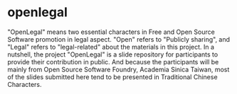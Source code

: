 openlegal
=========

"OpenLegal" means two essential characters in Free and Open Source Software promotion in legal aspect. "Open" refers to "Publicly sharing", and "Legal" refers to "legal-related" about the materials in this project. In a nutshell, the project "OpenLegal" is a slide repository for participants to provide their contribution in public. And because the participants will be mainly from Open Source Software Foundry, Academia Sinica Taiwan, most of the slides submitted here tend to be presented in Traditional Chinese Characters.
